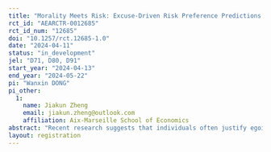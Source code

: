 ```yaml
---
title: "Morality Meets Risk: Excuse-Driven Risk Preference Predictions and Gender Stereotypes"
rct_id: "AEARCTR-0012685"
rct_id_num: "12685"
doi: "10.1257/rct.12685-1.0"
date: "2024-04-11"
status: "in_development"
jel: "D71, D80, D91"
start_year: "2024-04-13"
end_year: "2024-05-22"
pi: "Wanxin DONG"
pi_other:
  1:
    name: Jiakun Zheng
    email: jiakun.zheng@outlook.com
    affiliation: Aix-Marseille School of Economics
abstract: "Recent research suggests that individuals often justify egoistic behavior by leveraging uncertainties, resulting in excuse-driven risk preferences. However, it remains unclear whether individuals can recognize the excuse-driven behaviors of others. This research investigates the ability of individuals to predict others' behaviors in risky decision-making scenarios and examines the influence of gender stereotypes on their predictions. In our laboratory experiment, participants will complete a decision task and a prediction task. The decision task aims to assess participants’ excuse-driven risk preferences, while the prediction task focuses on their predictions about others’ behaviors in similar risk scenarios. In each task, participants evaluate risky payoffs and certain amounts for themselves or their partners with or without interpersonal trade-offs. We hypothesize that individuals can anticipate others’ excuse-driven behaviors. When predicting the degree of others' excuses, the respondents may rely on a combination of their excuse-driven risk preferences and gender stereotypes."
layout: registration
---
```


